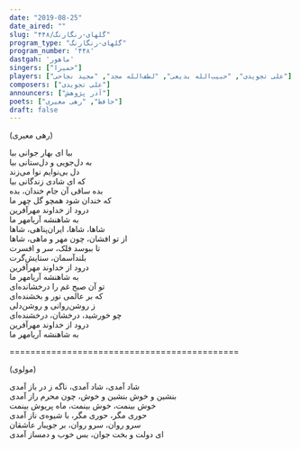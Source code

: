 ```yaml
---
date: "2019-08-25"
date_aired: ""
slug: "گلهای-رنگارنگ/۴۴۸"
program_type: "گلهای-رنگارنگ"
program_number: '۴۴۸'
dastgah: 'ماهور'
singers: ["حمیرا"]
players: ["علی تجویدی", "حبیب‌الله بدیعی", "لطف‌الله مجد", "مجید نجاحی"]
composers: ["علی تجویدی"]
announcers: ["آذر پژوهش"]
poets: ["حافظ", "رهی معیری"]
draft: false
---
```


(رهی معیری)  

بیا ای بهار جوانی بیا  
به دل‌جویی و دل‌ستانی بیا  
دل بی‌نوایم نوا می‌زند  
که ای شادی زندگانی بیا  
بده ساقی آن جام خندان، بده  
که خندان شود همچو گل چهر ما  
درود از خداوند مهرآفرین  
به شاهنشه آریامهر ما  
شاها،‌ شاها، ایران‌پناهی، شاها  
از تو افشان، چون مهر و ماهی، شاها  
تا ببوسد فلک، سر و افسرت  
بلندآسمان، ستایش‌گرت  
درود از خداوند مهرآفرین  
به شاهنشه آریامهر ما  
تو آن صبح غم را درخشانده‌ای  
که بر عالمی نور و بخشنده‌ای  
ز روشن‌روانی و روشن‌دلی  
چو خورشید، درخشان، درخشنده‌ای  
درود از خداوند مهرآفرین  
به شاهنشه آریامهر ما  

============================================  

(مولوی)  

شاد آمدی، شاد آمدی، ناگه ز در باز آمدی  
بنشین و خوش بنشین و خوش، چون محرم راز آمدی  
خوش بینمت، خوش بینمت، ماه پریوش بینمت  
حوری مگر، حوری مگر، با شیوه‌ی ناز آمدی  
سرو روان، سرو روان، بر جویبار عاشقان  
ای دولت و بخت جوان، بس خوب و دمساز آمدی  
